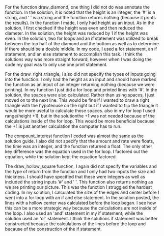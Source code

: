 For the function draw_diamond, one thing I did not do was annotate the function. In the solution, it is noted that the height is an integer, the '#' is a string, and ' ' is a string and the function returns nothing (because it prints the results). In the function I made, I only had height as an input. As in the solution, I first checked if the height was even and then reduced the diameter. In the solution, the height was reduced by 1 if the height was even. In the solution, two for loops and an if statement was utilized to break between the top half of the diamond and the bottom as well as to determine if there should be a double middle. In my code, I used a for statement, an if statement, and an else statement to accomplish this task. I think the solutions way was more straight forward, however when I was doing the code my goal was to only use one print statement.

For the draw_right_triangle, I also did not specify the types of inputs going into the function. I only had the height as an input and should have marked the function as an input of an integer returning nothing (because we were printing). In my function I just did a for loop and printed lines with '#'. In the solution, the spaces were also calculated. Rather than using spaces, I just moved on to the next line. This would be fine if I wanted to draw a right triangle with the hypotenuse on the right but if I wanted to flip the triangle it would be more useful to calculate those spaces. also in my for loop I used range(height +1), but in the solutionthe +1 was not needed because of the calculations inside of the for loop. This would be more beneficial because the +1 is just another calculation the computer has to run.

The compount_interest function I coded was almost the same as the solution guide. I also did not specify that the amount and rate were floats, the time was an integer, and the function returned a float. The only other key difference was the equation used in the for loop. I factored out the equation, while the solution kept the equation factored.

The draw_hollow_square function, I again did not specify the variables and the type of return from the function and I only had two inputs the size and thickness. I should have specified that these were integers as well as included the string inputs '#' and ' '. This function also returns nothing as we are printing our picture. This was the function I struggled the hardest coding. In my solution, I calculated the size of the edges and center before I went into a for loop with an if and else statement. In the solution posted, the lines with a hollow center was calculated before the loop began. I see how this can be a more strategic way because the calculations are not inside of the loop. I also used an 'and' statement in my if statement, while the solution used an 'or' statement. I think the solutions if statement was better constructed because the calculations of the lines before the loop and because of the construction of the if statement.